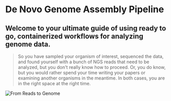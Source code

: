 # **De Novo Genome Assembly Pipeline**

## Welcome to your ultimate guide of using ready to go, containerized workflows for analyzing genome data.

> So you have sampled your organism of interest, sequenced the data, and found yourself with a bunch of NGS reads that need to be analyzed, but you don't really know how to proceed. Or, you do know, but you would rather spend your time writing your papers or examining another organisms in the meantime. In both cases, you are in the right space at the right time.

![From Reads to Genome](DNGAW/de-novo-transcriptome-assembly.png )
